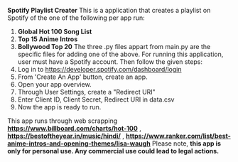 **Spotify Playlist Creater**
This is a application that creates a playlist on Spotify of the one of the following per app run:
1. **Global Hot 100 Song List**
2. **Top 15 Anime Intros**
3. **Bollywood Top 20** 
The three .py files appart from main.py are the specific files for adding one of the above.
For running this application, user must have a Spotify account. Then follow the given steps:
1. Log in to https://developer.spotify.com/dashboard/login
2. From 'Create An App' button, create an app.
3. Open your app overview.
4. Through User Settings, create a "Redirect URI"
5. Enter Client ID, Client Secret, Redirect URI in data.csv
6. Now the app is ready to run.

This app runs through web scrapping **https://www.billboard.com/charts/hot-100** , **https://bestoftheyear.in/music/hindi/** , **https://www.ranker.com/list/best-anime-intros-and-opening-themes/lisa-waugh**
Please note, **this app is only for personal use. Any commercial use could lead to legal actions.**
